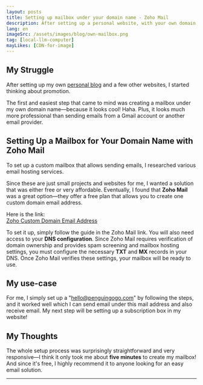 ```yaml
---
layout: posts
title: Setting up mailbox under your domain name - Zoho Mail
description: After setting up a personal website, with your own domain name, next step, it will be exciting to create your own mail.
lang: en
imageSrc: /assets/images/blog/own-mailbox.png
tag: [local-llm-computer]
mayLikes: [CDN-for-image]
---
```


## **My Struggle**
After setting up my own [personal blog](https://penguingogo.com) and a few other websites, I started thinking about promotion. 

The first and easiest step that came to mind was creating a mailbox under my own domain name—because it looks cool! Haha. Plus, it looks much more professional than sending emails from a Gmail account or another email provider.

## **Setting Up a Mailbox for Your Domain Name with Zoho Mail**
To set up a custom mailbox that allows sending emails, I researched various email hosting services.

Since these are just small projects and websites for me, I wanted a solution that was either free or very affordable. Eventually, I found that **Zoho Mail** was a great option—they offer a free plan that allows you to create one custom domain email address.

Here is the link:  
[Zoho Custom Domain Email Address](https://www.zoho.com/mail/custom-domain-email.html#:~:text=Free%20plan%20for%20small%20businesses,hosting%20for%20a%20single%20domain.)

To set it up, simply follow the guide in the Zoho Mail link. You will also need access to your **DNS configuration**. Since Zoho Mail requires verification of domain ownership and provides spam screening and mailbox hosting settings, you must configure the necessary **TXT** and **MX** records in your DNS. Once Zoho Mail verifies these settings, your mailbox will be ready to use.

## **My use-case**
For me, I simply set up a "hello@penguingogo.com" by following the steps, and it worked well which I can send email under this mail address and also receive email. My next step will be setting up a subscription box in my website!

## **My Thoughts**
The whole setup process was surprisingly straightforward and very responsive—I think it only took me about **five minutes** to create my mailbox! And since it's free, I highly recommend it to anyone looking for an easy email solution.

---